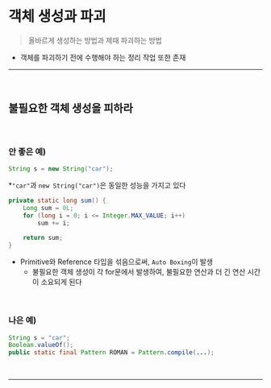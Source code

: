 # 객체 생성과 파괴
> 올바르게 생성하는 방법과 제때 파괴하는 방법
* 객체를 파괴하기 전에 수행해야 하는 정리 작업 또한 존재

<hr>
<br>

## 불필요한 객체 생성을 피하라
#### 

<br>

### 안 좋은 예)
```java
String s = new String("car");
```
*`"car"`과 `new String("car")`은 동일한 성능을 가지고 있다

```java
private static long sum() {
    Long sum = 0L;
    for (long i = 0; i <= Integer.MAX_VALUE; i++) 
        sum += i;
        
    return sum;
}
```
* Primitive와 Reference 타입을 섞음으로써, `Auto Boxing`이 발생
  * 불필요한 객체 생성이 각 for문에서 발생하여, 불필요한 연산과 더 긴 연산 시간이 소요되게 된다

<br>

### 나은 예)
```java
String s = "car";
Boolean.valueOf();
public static final Pattern ROMAN = Pattern.compile(...);
```

<br>
<hr>
<br>
